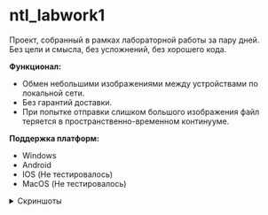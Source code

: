 # ntl_labwork1

Проект, собранный в рамках лабораторной работы за пару дней.  
Без цели и смысла, без усложнений, без хорошего кода.

**Функционал:**  
- Обмен небольшими изображениями между устройствами по локальной сети. 
- Без гарантий доставки.
- При попытке отправки слишком большого изображения файл теряется в пространственно-временном континууме.

**Поддержка платформ:**
- Windows
- Android
- IOS (Не тестировалось)
- MacOS (Не тестировалось)

<details>
  <summary>Скриншоты</summary>  
  <br>
  <p>
    <img src="https://github.com/user-attachments/assets/ee630406-069c-4210-bdbf-92c35473e919" width="400" />
    <img src="https://github.com/user-attachments/assets/5d18fe59-784a-4467-9aa4-00fe5be09fbe" width="400" />
  </p>  
  <p>
    <img src="https://github.com/user-attachments/assets/e3150859-ec7a-4181-bb50-6193866bbabd" width="400" />
    <img src="https://github.com/user-attachments/assets/d6a2343f-9e39-4541-aea6-a4dfb4787943" width="400" />
  </p>

</details>

